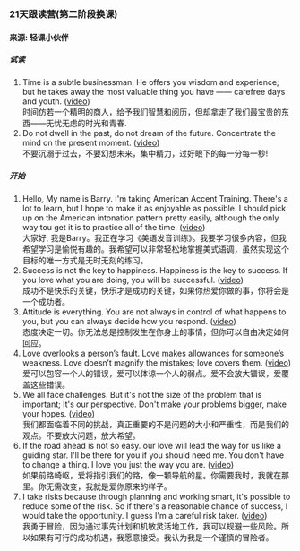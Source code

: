 ### 21天跟读营(第二阶段换课)
#### 来源: 轻课小伙伴
##### 试读
1. Time is a subtle businessman. He offers you wisdom and experience; but he takes away the most valuable thing you have —— carefree days and youth. ([video](https://www.qingclass.com/channel/h5_g21/?c=detail&id=7367705c-8298-4bac-8aea-4cda9bd0802b))  
时间仿若一个精明的商人，给予我们智慧和阅历，但却拿走了我们最宝贵的东西——无忧无虑的时光和青春. 
2. Do not dwell in the past, do not dream of the future. Concentrate the mind on the present moment. ([video](https://www.qingclass.com/channel/h5_g21/?c=detail&id=dc87ba57-d8b2-4a19-853c-def499382f48))  
不要沉溺于过去，不要幻想未来，集中精力，过好眼下的每一分每一秒!  

##### 开始
1. Hello, My name is Barry. I'm taking American Accent Training. There's a lot to learn, but I hope to make it as enjoyable as possible. I should pick up on the American intonation pattern pretty easily, although the only way tou get it is to practice all of the time. ([video](https://www.qingclass.com/channel/h5_g21/?c=detail&id=d39ed343-5161-498d-972d-f23a930017a7))  
大家好, 我是Barry。我正在学习《美语发音训练》。我要学习很多内容，但我希望学习是愉悦有趣的。我希望可以非常轻松地掌握美式语调，虽然实现这个目标的唯一方式是无时无刻的练习。  
2. Success is not the key to happiness. Happiness is the key to success. If you love what you are doing, you will be successful. ([video](https://www.qingclass.com/channel/h5_g21/?c=detail&id=d0d1ba42-f5b1-4c06-ab17-12a992b3ef4e))  
成功不是快乐的关键，快乐才是成功的关键，如果你热爱你做的事，你将会是一个成功者。
3. Attitude is everything. You are not always in control of what happens to you, but you can always decide how you respond. ([video](https://www.qingclass.com/channel/h5_g21/?c=detail&id=65d4a764-eafe-4a2e-a320-ee4b8ad8d1c7&winzoom=1))  
态度决定一切。你无法总是控制发生在你身上的事情，但你可以自由决定如何回应。
4. Love overlooks a person’s fault. Love makes allowances for someone’s weakness. Love doesn’t magnify the mistakes; love covers them. ([video](https://www.qingclass.com/channel/h5_g21/?c=detail&id=64a802ce-c487-48b6-87ec-e42d64725381&winzoom=1))  
爱可以包容一个人的错误，爱可以体谅一个人的弱点。爱不会放大错误，爱覆盖这些错误。
5. We all face challenges. But it's not the size of the problem that is important; It's our perspective. Don't make your problems bigger, make your hopes. ([video](https://www.qingclass.com/channel/h5_g21/?winzoom=1&id=1bb9f6e7-a2a5-4315-b404-7dbd07a5e445&c=detail&code=041aAMH30Ic20G14jqK30V6uH30aAMH0&state=STATE))  
我们都面临着不同的挑战，真正重要的不是问题的大小和严重性，而是我们的观点。不要放大问题，放大希望。
6. If the road ahead is not so easy. our love will lead the way for us like a guiding star. I'll be there for you if you should need me. You don't have to change a thing. I love you just the way you are. ([video](https://www.qingclass.com/channel/h5_g21/?winzoom=1&id=12f072ab-6a15-4cf4-a51c-e1e4a98b426d&c=detail&code=011W5JFd2uaGaC0EDVGd2QaYFd2W5JFw&state=STATE))  
如果前路崎岖，爱将指引我们的路，像一颗导航的星。你需要我时，我就在那里。你无需改变，我就是爱你原来的样子。
7. I take risks because through planning and working smart, it's possible to reduce some of the risk. So if there's a reasonable chance of success, I would take the opportunity. I guess I'm a careful risk taker. ([video](https://www.qingclass.com/channel/h5_g21/?winzoom=1&id=5982bfa8-e442-48ac-ab04-0cd39e7faeec&c=detail&code=0116XVOi0B7V5k1nt4Ri0TcVOi06XVOb&state=STATE))  
我勇于冒险，因为通过事先计划和机敏灵活地工作，我可以规避一些风险。所以如果有可行的成功机遇，我愿意接受。我认为我是一个谨慎的冒险者。
